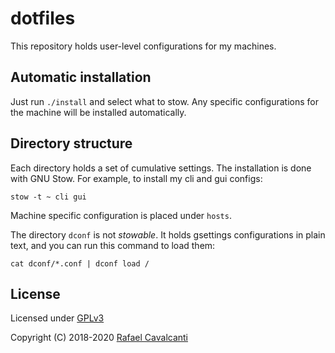 # dotfiles

This repository holds user-level configurations for my machines.

## Automatic installation

Just run `./install` and select what to stow. Any specific configurations for the machine will be installed automatically.

## Directory structure

Each directory holds a set of cumulative settings. The installation is done with GNU Stow. For example, to install my cli and gui configs:

```
stow -t ~ cli gui
```

Machine specific configuration is placed under `hosts`.

The directory `dconf` is not _stowable_. It holds gsettings configurations in plain text, and you can run this command to load them:

```
cat dconf/*.conf | dconf load /
```

## License

Licensed under [GPLv3](LICENSE)

Copyright (C) 2018-2020 [Rafael Cavalcanti](https://rafaelc.org/)
